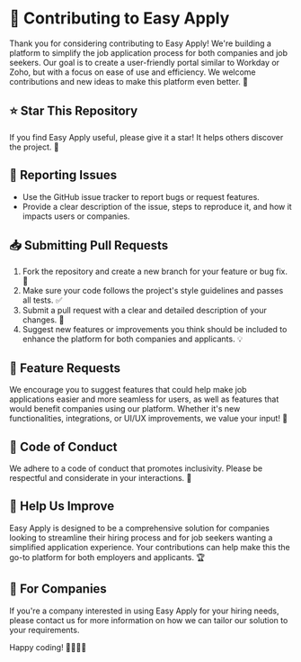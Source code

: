 # 🤝 Contributing to Easy Apply

Thank you for considering contributing to Easy Apply! We're building a platform to simplify the job application process for both companies and job seekers. Our goal is to create a user-friendly portal similar to Workday or Zoho, but with a focus on ease of use and efficiency. We welcome contributions and new ideas to make this platform even better. 🚀

## ⭐ Star This Repository

If you find Easy Apply useful, please give it a star! It helps others discover the project. 🌟

## 🐛 Reporting Issues

- Use the GitHub issue tracker to report bugs or request features.
- Provide a clear description of the issue, steps to reproduce it, and how it impacts users or companies.

## 📥 Submitting Pull Requests

1. Fork the repository and create a new branch for your feature or bug fix. 🍴
2. Make sure your code follows the project's style guidelines and passes all tests. ✅
3. Submit a pull request with a clear and detailed description of your changes. 📝
4. Suggest new features or improvements you think should be included to enhance the platform for both companies and applicants. 💡

## 🚀 Feature Requests

We encourage you to suggest features that could help make job applications easier and more seamless for users, as well as features that would benefit companies using our platform. Whether it's new functionalities, integrations, or UI/UX improvements, we value your input! 🎨

## 📜 Code of Conduct

We adhere to a code of conduct that promotes inclusivity. Please be respectful and considerate in your interactions. 🤗

## 🔧 Help Us Improve

Easy Apply is designed to be a comprehensive solution for companies looking to streamline their hiring process and for job seekers wanting a simplified application experience. Your contributions can help make this the go-to platform for both employers and applicants. 🏆

## 💼 For Companies

If you're a company interested in using Easy Apply for your hiring needs, please contact us for more information on how we can tailor our solution to your requirements.

Happy coding! 👨‍💻👩‍💻